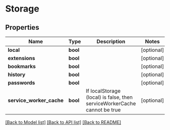 # Storage

## Properties
Name | Type | Description | Notes
------------ | ------------- | ------------- | -------------
**local** | **bool** |  | [optional] 
**extensions** | **bool** |  | [optional] 
**bookmarks** | **bool** |  | [optional] 
**history** | **bool** |  | [optional] 
**passwords** | **bool** |  | [optional] 
**service_worker_cache** | **bool** | If localStorage (local) is false, then serviceWorkerCache cannot be true | [optional] 

[[Back to Model list]](../README.md#documentation-for-models) [[Back to API list]](../README.md#documentation-for-api-endpoints) [[Back to README]](../README.md)


